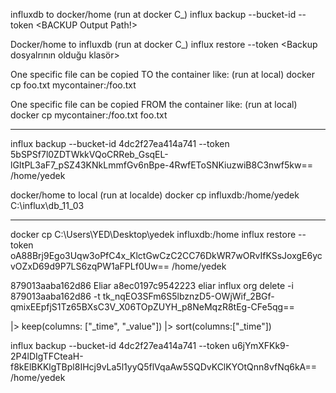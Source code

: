 influxdb to docker/home (run at docker C_)
influx backup --bucket-id <BucketID> --token <Token> <BACKUP Output Path!>

Docker/home to influxdb  (run at docker C_)
influx restore --token <Token> <Backup dosyalrının olduğu klasör>

One specific file can be copied TO the container like: (run at local)
docker cp foo.txt mycontainer:/foo.txt

One specific file can be copied FROM the container like: (run at local)
docker cp mycontainer:/foo.txt foo.txt
________________________________________________________________________________________

influx backup --bucket-id 4dc2f27ea414a741 --token 5bSPSf7l0ZDTWkkVQoCRReb_GsqEL-lGItPL3aF7_pSZ43KNkLmmfGv6nBpe-4RwfEToSNKiuzwiB8C3nwf5kw== /home/yedek

docker/home to local (run at localde)
docker cp influxdb:/home/yedek C:\\influx\db_11_03
______________________________________________________________________________________________________________________________________

docker cp C:\\Users\YED\Desktop\yedek influxdb:/home
influx restore --token oA88Brj9Ego3Uqw3oPfC4x_KlctGwCzC2CC76DkWR7wORvIfKSsJoxgE6ycvOZxD69d9P7LS6zqPW1aFPLf0Uw== /home/yedek

879013aaba162d86        Eliar
a8ec0197c9542223        eliar
influx org delete -i 879013aaba162d86 -t tk_nqEO3SFm6S5lbznzD5-OWjWif_2BGf-qmixEEpfjS1Tz65BXsC3V_X06TOpZUYH_p8NeMqzR8tEg-CFe5qg== 


|> keep(columns: ["_time", "_value"])
|> sort(columns:["_time"])


influx backup --bucket-id 4dc2f27ea414a741 --token u6jYmXFKk9-2P4lDIgTFCteaH-f8kElBKKlgTBpl8IHcj9vLa5l1yyQ5flVqaAw5SQDvKClKYOtQnn8vfNq6kA== /home/yedek

